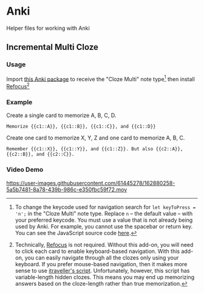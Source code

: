 # Anki
Helper files for working with Anki

## Incremental Multi Cloze

### Usage
Import [this Anki package](incremental-multi-cloze/incremental-multi-cloze.apkg) to receive the "Cloze Multi" note type[^1] then install [Refocus](https://ankiweb.net/shared/info/1642550423)[^2]

### Example
Create a single card to memorize A, B, C, D.  
```
Memorize {{c1::A}}, {{c1::B}}, {{c1::C}}, and {{c1::D}}
```

Create one card to memorize X, Y, Z and one card to memorize A, B, C.
```
Remember {{c1::X}}, {{c1::Y}}, and {{c1::Z}}. But also {{c2::A}}, {{c2::B}}, and {{c2::C}}. 
```

### Video Demo
https://user-images.githubusercontent.com/61445278/162880258-5a5b7481-8a78-439b-986c-e350fbc59f72.mov


[^1]: To change the keycode used for navigation search for `let keyToPress = 'n';` in the "Cloze Multi" note type. Replace `n` – the default value – with your preferred keycode. You must use a value that is not already being used by Anki. For example, you cannot use the spacebar or return key. You can see the JavaScript source code [here](incremental-multi-cloze/incremental-multi-cloze.js).

[^2]: Technically, [Refocus](https://ankiweb.net/shared/info/1642550423) is not required. Without this add-on, you will need to click each card to enable keyboard-based navigation. With this add-on, you can easily navigate through all the clozes only using your keyboard. If you prefer mouse-based navigation, then it makes more sense to use [itraveller's script](https://anki.tenderapp.com/discussions/ankidesktop/16538-opening-clozes-one-a-time). Unfortunately, however, this script has variable-length hidden clozes. This means you may end up memorizing answers based on the cloze-length rather than true memorization. 
